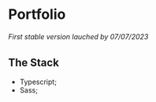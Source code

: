 # Portfolio

###### First stable version lauched by 07/07/2023

## The Stack

- Typescript;
- Sass;
